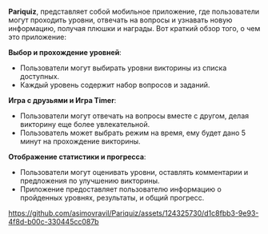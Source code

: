 **Pariquiz**, представляет собой мобильное приложение, где пользователи могут проходить уровни, отвечать на вопросы и узнавать новую информацию, получая плюшки и награды. Вот краткий обзор того, о чем это приложение:

**Выбор и прохождение уровней**:

- Пользователи могут выбирать уровни викторины из списка доступных.
- Каждый уровень содержит набор вопросов и заданий.
  
**Игра с друзьями и Игра Timer**:

- Пользователи могут отвечать на вопросы вместе с другом, делая викторину еще более увлекательной.
- Пользователь может выбрать режим на время, ему будет дано 5 минут на прохождение викторины.
  
**Отображение статистики и прогресса**:

- Пользователи могут оценивать уровни, оставлять комментарии и предложения по улучшению викторины.
- Приложение предоставляет пользователю информацию о пройденных уровнях, результаты, и общий прогресс.

https://github.com/asimovravil/Pariquiz/assets/124325730/d1c8fbb3-9e93-4f8d-b00c-330445cc087b
